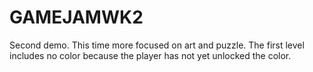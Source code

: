 # GAMEJAMWK2
Second demo. This time more focused on art and puzzle. The first level includes no color because the player has not yet unlocked the color.

